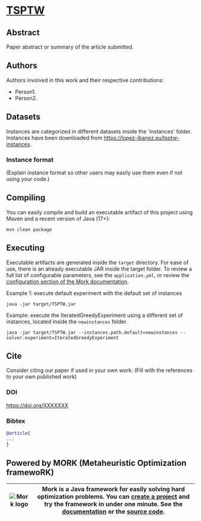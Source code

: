 # [TSPTW](https://doi.org/XXXXX)

## Abstract
Paper abstract or summary of the article submitted.

## Authors
Authors involved in this work and their respective contributions:
- Person1.
- Person2.
## Datasets

Instances are categorized in different datasets inside the 'instances' folder. 
Instances have been downloaded from https://lopez-ibanez.eu/tsptw-instances.


### Instance format

(Explain instance format so other users may easily use them even if not using your code.)


## Compiling

You can easily compile and build an executable artifact of this project using Maven and a recent version of Java (17+):
```text
mvn clean package
```

## Executing

Executable artifacts are generated inside the `target` directory. For ease of use, there is an already executable JAR inside the target folder.
To review a full list of configurable parameters, see the `application.yml`, or review the [configuration section of the Mork documentation](https://docs.mork-optimization.com/en/latest/features/config/).

Example 1: execute default experiment with the default set of instances
```text
java -jar target/TSPTW.jar 
```

Example: execute the IteratedGreedyExperiment using a different set of instances, located inside the `newinstances` folder.
```
java -jar target/TSPTW.jar --instances.path.default=newinstances --solver.experiment=IteratedGreedyExperiment
```

## Cite

Consider citing our paper if used in your own work:
(Fill with the references to your own published work)

### DOI
https://doi.org/XXXXXXX

### Bibtex
```bibtex
@article{
...
}
```

## Powered by MORK (Metaheuristic Optimization framewoRK)
| ![Mork logo](https://user-images.githubusercontent.com/55482385/233611563-4f5c91f2-af36-4437-a4b5-572b6655487a.svg) | Mork is a Java framework for easily solving hard optimization problems. You can [create a project](https://generator.mork-optimization.com/) and try the framework in under one minute. See the [documentation](https://docs.mork-optimization.com/en/latest/) or the [source code](https://github.com/mork-optimization/mork). |
|--|--|
